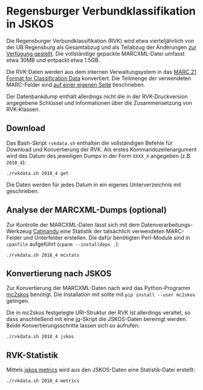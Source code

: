 # Regensburger Verbundklassifikation in JSKOS

Die Regensburger Verbundklassifikation (RVK) wird etwa vierteljährlich von der UB Regensburg als Gesamtabzug und als Teilabzug der Änderungen [zur Verfügung gestellt](https://rvk.uni-regensburg.de/regensburger-verbundklassifikation-online/rvk-download). Die vollständige gepackte MARCXML-Datei umfasst etwa 30MB und entpackt etwa 1.5GB.

Die RVK-Daten werden aus dem internen Verwaltungsystem in das [MARC 21 Format for Classification Data](http://www.loc.gov/marc/classification/) konvertiert. Die Teilmenge der verwendeten MARC-Felder sind [auf einer eigenen Seite](https://rvk.uni-regensburg.de/api_2.0/marcxml.html) beschrieben.

Der Datenbankdump enthält allerdings nicht die in der RVK-Druckversion angegebene Schlüssel und Informationen über die Zusammensetzung von RVK-Klassen.

## Download

Das Bash-Skript `rvkdata.sh` enthalten die vollständigen Befehle für Download und Konvertierung der RVK. Als erstes Kommandozeilenargument wird das Datum des jeweiligen Dumps in der Form `XXXX_X` angegeben (z.B. `2018_4`):

    ./rvkdata.sh 2018_4 get

Die Daten werden für jedes Datum in ein eigenes Unterverzeichnis mit geschrieben.

## Analyse der MARCXML-Dumps (optional)

Zur Kontrolle der MARCXML-Daten lässt sich mit dem Datenverarbeitungs-Werkzeug [Catmandu](http://librecat.org/) eine Statistik der tatsächlich verwendeten MARC-Felder und Unterfelder erstellen. Die dafür benötigten Perl-Module sind in `cpanfile` aufgeführt (`cpanm --installdeps .`):

    ./rvkdata.sh 2018_4 mcstats

## Konvertierung nach JSKOS

Zur Konvertierung der MARCXML-Daten nach wird das Python-Programm [mc2skos](https://github.com/scriptotek/mc2skos) benötigt. Die Installation mit sollte mit `pip install --user mc2skos` gelingen.

Die in mc2skos festgelegte URI-Struktur der RVK ist allerdings veraltet, so dass anschließend mit eine [jq](https://stedolan.github.io/jq/)-Skript die JSKOS-Daten bereinigt werden. Beide Konvertierungsschritte lassen sich so aufrufen:

    ./rvkdata.sh 2018_4 jskos

## RVK-Statistik

Mittels [jskos metrics](https://github.com/gbv/jskos-metrics) wird aus den JSKOS-Daten eine Statistik-Datei erstellt:

    ./rvkdata.sh 2018_4 metrics


